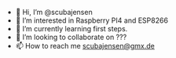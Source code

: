 - 👋 Hi, I’m @scubajensen
- 👀 I’m interested in Raspberry PI4 and ESP8266
- 🌱 I’m currently learning first steps.
- 💞️ I’m looking to collaborate on ???
- 📫 How to reach me scubajensen@gmx.de

<!---
scubajensen/scubajensen is a ✨ special ✨ repository because its `README.md` (this file) appears on your GitHub profile.
You can click the Preview link to take a look at your changes.
--->
